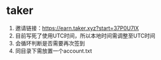 # taker
1. 邀请链接：https://earn.taker.xyz?start=37P0U7IX
2. 目前写死了使用UTC时间，所以本地时间需调整至UTC时间
3. 会循环判断是否需要再次签到
4. 同目录下需放置一个account.txt